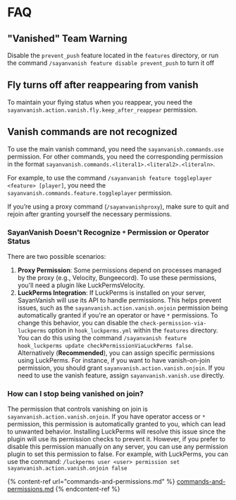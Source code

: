 # FAQ

## "Vanished" Team Warning

Disable the `prevent_push` feature located in the `features` directory, or run the command `/sayanvanish feature disable prevent_push` to turn it off

## Fly turns off after reappearing from vanish

To maintain your flying status when you reappear, you need the `sayanvanish.action.vanish.fly.keep_after_reappear` permission.

## Vanish commands are not recognized

To use the main vanish command, you need the `sayanvanish.commands.use` permission. For other commands, you need the corresponding permission in the format `sayanvanish.commands.<literal1>.<literal2>.<literaln>`.

For example, to use the command `/sayanvanish feature toggleplayer <feature> [player]`, you need the `sayanvanish.commands.feature.toggleplayer` permission.

If you’re using a proxy command (`/sayanvanishproxy`), make sure to quit and rejoin after granting yourself the necessary permissions.

### SayanVanish Doesn't Recognize `*` Permission or Operator Status

There are two possible scenarios:

1. **Proxy Permission**: Some permissions depend on processes managed by the proxy (e.g., Velocity, Bungeecord). To use these permissions, you'll need a plugin like LuckPermsVelocity.
2. **LuckPerms Integration**: If LuckPerms is installed on your server, SayanVanish will use its API to handle permissions. This helps prevent issues, such as the `sayanvanish.action.vanish.onjoin` permission being automatically granted if you're an operator or have `*` permissions. To change this behavior, you can disable the `check-permission-via-luckperms` option in `hook_luckperms.yml` within the `features` directory. You can do this using the command `/sayanvanish feature hook_luckperms update checkPermissionViaLuckPerms false`. Alternatively (**Recommended**), you can assign specific permissions using LuckPerms. For instance, if you want to have vanish-on-join permission, you should grant `sayanvanish.action.vanish.onjoin`. If you need to use the vanish feature, assign `sayanvanish.vanish.use` directly.

### How can I stop being vanished on join?

The permission that controls vanishing on join is `sayanvanish.action.vanish.onjoin`. If you have operator access or `*` permission, this permission is automatically granted to you, which can lead to unwanted behavior. Installing LuckPerms will resolve this issue since the plugin will use its permission checks to prevent it. However, if you prefer to disable this permission manually on any server, you can use any permission plugin to set this permission to false. For example, with LuckPerms, you can use the command: `/luckperms user <user> permission set sayanvanish.action.vanish.onjoin false`



{% content-ref url="commands-and-permissions.md" %}
[commands-and-permissions.md](commands-and-permissions.md)
{% endcontent-ref %}
